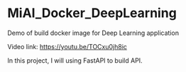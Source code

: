 # MiAI_Docker_DeepLearning
Demo of build docker image for Deep Learning application

Video link: https://youtu.be/TOCxu0jh8ic

In this project, I will using FastAPI to build API.

